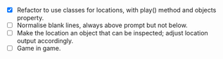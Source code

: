 * [x] Refactor to use classes for locations, with play() method and objects property.
* [ ] Normalise blank lines, always above prompt but not below.
* [ ] Make the location an object that can be inspected; adjust location output accordingly.
* [ ] Game in game.
